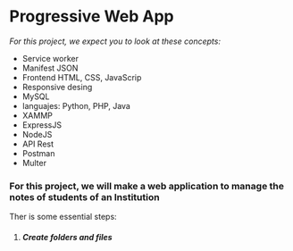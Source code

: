 <h1>Progressive Web App</h1>
<p>
    <em>For this project, we expect you to look at these concepts:</em>
</p>
<ul>
    <li>Service worker</li>
    <li>Manifest JSON</li>
    <li>Frontend HTML, CSS, JavaScrip</li>
    <li>Responsive desing</li>
    <li>MySQL</li>
    <li>languajes: Python, PHP, Java</li>
    <li>XAMMP</li>
    <li>ExpressJS</li>
    <li>NodeJS</li>
    <li>API Rest</li>
    <li>Postman</li>
    <li>Multer</li>
</ul>

<h3>For this project, we will make a web application to manage the notes of  students of an Institution</h3>

<p>Ther is some essential steps:</p>
<ol>
    <li>
        <h5>Create folders and files</h5>
    </li>
</ol>